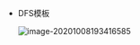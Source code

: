 + DFS模板

  ![image-20201008193416585](https://cdn.jsdelivr.net/gh/smallzhong/picgo-pic-bed@master/image-20201008193416585.png)

